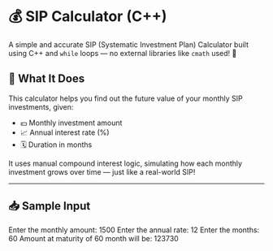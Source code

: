 # 💰 SIP Calculator (C++)

A simple and accurate SIP (Systematic Investment Plan) Calculator built using C++ and `while` loops — no external libraries like `cmath` used! 🚀

## 🧠 What It Does

This calculator helps you find out the future value of your monthly SIP investments, given:

- 💵 Monthly investment amount
- 📈 Annual interest rate (%)
- 🗓️ Duration in months

It uses manual compound interest logic, simulating how each monthly investment grows over time — just like a real-world SIP!

---

## 📥 Sample Input

Enter the monthly amount: 
1500
Enter the annual rate: 
12
Enter the months: 
60
Amount at maturity of 60 month will be: 123730